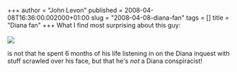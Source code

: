 +++
author = "John Levon"
published = 2008-04-08T16:36:00.002000+01:00
slug = "2008-04-08-diana-fan"
tags = []
title = "Diana fan"
+++
What I find most surprising about this guy:  
[  
![](../images/2008-04-08-diana-fan-_44548992_loughrey466.jpg)](http://news.bbc.co.uk/1/hi/magazine/7322347.stm)  
  
is not that he spent 6 months of his life listening in on the Diana
inquest with stuff scrawled over his face, but that he's <span
style="font-style: italic;">not</span> a Diana conspiracist!
